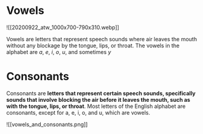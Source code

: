 
# Vowels

![[20200922_atw_1000x700-790x310.webp]]

Vowels are letters that represent speech sounds where air leaves the mouth without any blockage by the tongue, lips, or throat. The vowels in the alphabet are _a_, _e_, _i_, _o_, _u_, and sometimes _y_

# Consonants

Consonants are **letters that represent certain speech sounds, specifically sounds that involve blocking the air before it leaves the mouth, such as with the tongue, lips, or throat**. Most letters of the English alphabet are consonants, except for a, e, i, o, and u, which are vowels.

![[vowels_and_consonants.png]]